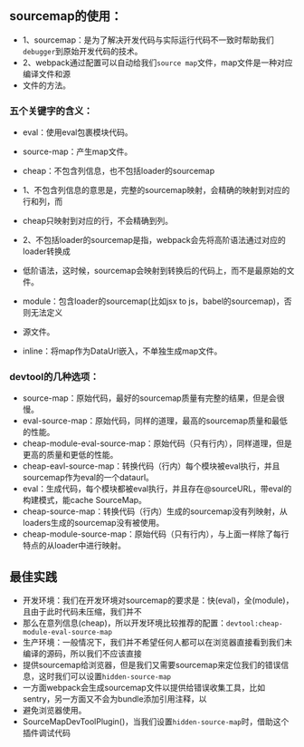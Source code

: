 ## sourcemap的使用：

- 1、sourcemap：是为了解决开发代码与实际运行代码不一致时帮助我们`debugger`到原始开发代码的技术。
- 2、webpack通过配置可以自动给我们`source map`文件，map文件是一种对应编译文件和源
- 文件的方法。

### 五个关键字的含义：
- eval：使用eval包裹模块代码。
- source-map：产生map文件。

- cheap：不包含列信息，也不包括loader的sourcemap
- 1、不包含列信息的意思是，完整的sourcemap映射，会精确的映射到对应的行和列，而
- cheap只映射到对应的行，不会精确到列。
- 2、不包括loader的sourcemap是指，webpack会先将高阶语法通过对应的loader转换成
- 低阶语法，这时候，sourcemap会映射到转换后的代码上，而不是最原始的文件。
- module：包含loader的sourcemap(比如jsx to js，babel的sourcemap)，否则无法定义
- 源文件。
- inline：将map作为DataUrl嵌入，不单独生成map文件。

### devtool的几种选项：
- source-map：原始代码，最好的sourcemap质量有完整的结果，但是会很慢。
- eval-source-map：原始代码，同样的道理，最高的sourcemap质量和最低的性能。
- cheap-module-eval-source-map：原始代码（只有行内），同样道理，但是更高的质量和更低的性能。
- cheap-eavl-source-map：转换代码（行内）每个模块被eval执行，并且sourcemap作为eval的一个dataurl。
- eval：生成代码，每个模块都被eval执行，并且存在@sourceURL，带eval的构建模式，能cache SourceMap。
- cheap-source-map：转换代码（行内）生成的sourcemap没有列映射，从loaders生成的sourcemap没有被使用。
- cheap-module-source-map：原始代码（只有行内），与上面一样除了每行特点的从loader中进行映射。

## 最佳实践
- 开发环境：我们在开发环境对sourcemap的要求是：快(eval)，全(module)，且由于此时代码未压缩，我们并不
- 那么在意列信息(cheap)，所以开发环境比较推荐的配置：`devtool:cheap-module-eval-source-map`
- 生产环境：一般情况下，我们并不希望任何人都可以在浏览器直接看到我们未编译的源码，所以我们不应该直接
- 提供sourcemap给浏览器，但是我们又需要sourcemap来定位我们的错误信息，这时我们可以设置`hidden-source-map`
- 一方面webpack会生成sourcemap文件以提供给错误收集工具，比如sentry，另一方面又不会为bundle添加引用注释，以
- 避免浏览器使用。
- SourceMapDevToolPlugin()，当我们设置`hidden-source-map`时，借助这个插件调试代码